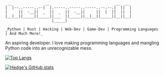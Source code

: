```
 __               __                              __  __
|  |--..-----..--|  |.-----..-----..-----..--.--.|  ||  |
|     ||  -__||  _  ||  _  ||  -__||     ||  |  ||  ||  |
|__|__||_____||_____||___  ||_____||__|__||_____||__||__|
                     |_____|

_Python | Rust | Hacking | Web-Dev | Game-Dev | Programming Languages | And Much More!_
```

An aspiring developer. I love making programming languages and mangling Python code into an unrecognizable mess.

[![Top Langs](https://github-readme-stats.vercel.app/api/top-langs/?username=hedgenull)](https://github.com/hedgenull/github-readme-stats)

[![Hedge's GitHub stats](https://github-readme-stats.vercel.app/api?username=hedgenull)](https://github.com/hedgenull/github-readme-stats)
